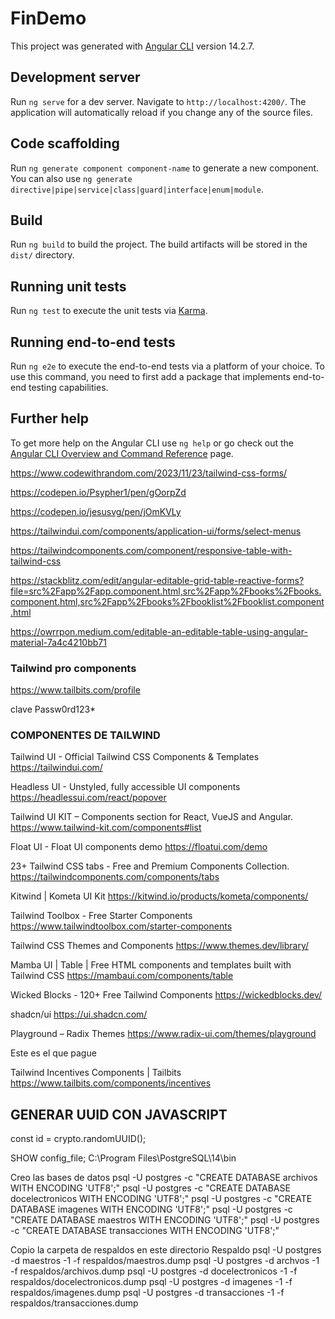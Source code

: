 # FinDemo

This project was generated with [Angular CLI](https://github.com/angular/angular-cli) version 14.2.7.

## Development server

Run `ng serve` for a dev server. Navigate to `http://localhost:4200/`. The application will automatically reload if you change any of the source files.

## Code scaffolding

Run `ng generate component component-name` to generate a new component. You can also use `ng generate directive|pipe|service|class|guard|interface|enum|module`.

## Build

Run `ng build` to build the project. The build artifacts will be stored in the `dist/` directory.

## Running unit tests

Run `ng test` to execute the unit tests via [Karma](https://karma-runner.github.io).

## Running end-to-end tests

Run `ng e2e` to execute the end-to-end tests via a platform of your choice. To use this command, you need to first add a package that implements end-to-end testing capabilities.

## Further help

To get more help on the Angular CLI use `ng help` or go check out the [Angular CLI Overview and Command Reference](https://angular.io/cli) page.


https://www.codewithrandom.com/2023/11/23/tailwind-css-forms/


https://codepen.io/Psypher1/pen/gOorpZd


https://codepen.io/jesusvg/pen/jOmKVLy


https://tailwindui.com/components/application-ui/forms/select-menus


https://tailwindcomponents.com/component/responsive-table-with-tailwind-css


https://stackblitz.com/edit/angular-editable-grid-table-reactive-forms?file=src%2Fapp%2Fapp.component.html,src%2Fapp%2Fbooks%2Fbooks.component.html,src%2Fapp%2Fbooks%2Fbooklist%2Fbooklist.component.html


https://owrrpon.medium.com/editable-an-editable-table-using-angular-material-7a4c4210bb71





### Tailwind pro components
https://www.tailbits.com/profile

clave Passw0rd123*


### COMPONENTES DE TAILWIND

Tailwind UI - Official Tailwind CSS Components & Templates
https://tailwindui.com/

Headless UI - Unstyled, fully accessible UI components
https://headlessui.com/react/popover

Tailwind UI KIT – Components section for React, VueJS and Angular.
https://www.tailwind-kit.com/components#list

Float UI - Float UI components demo
https://floatui.com/demo

23+ Tailwind CSS tabs - Free and Premium Components Collection.
https://tailwindcomponents.com/components/tabs

Kitwind | Kometa UI Kit
https://kitwind.io/products/kometa/components/

Tailwind Toolbox - Free Starter Components
https://www.tailwindtoolbox.com/starter-components

Tailwind CSS Themes and Components
https://www.themes.dev/library/

Mamba UI | Table | Free HTML components and templates built with Tailwind CSS
https://mambaui.com/components/table

Wicked Blocks - 120+ Free Tailwind Components
https://wickedblocks.dev/

shadcn/ui
https://ui.shadcn.com/

Playground – Radix Themes
https://www.radix-ui.com/themes/playground

Este es el que pague 

Tailwind Incentives Components | Tailbits
https://www.tailbits.com/components/incentives


## GENERAR UUID CON JAVASCRIPT
const id = crypto.randomUUID();


SHOW config_file;
C:\Program Files\PostgreSQL\14\bin

Creo las bases de datos
psql -U postgres -c "CREATE DATABASE archivos WITH ENCODING 'UTF8';"
psql -U postgres -c "CREATE DATABASE docelectronicos WITH ENCODING 'UTF8';"
psql -U postgres -c "CREATE DATABASE imagenes WITH ENCODING 'UTF8';"
psql -U postgres -c "CREATE DATABASE maestros WITH ENCODING 'UTF8';"
psql -U postgres -c "CREATE DATABASE transacciones WITH ENCODING 'UTF8';"


Copio la carpeta de respaldos en este directorio
Respaldo
psql -U postgres -d maestros -1 -f respaldos/maestros.dump 
psql -U postgres -d archvos -1 -f respaldos/archivos.dump 
psql -U postgres -d docelectronicos -1 -f respaldos/docelectronicos.dump 
psql -U postgres -d imagenes -1 -f respaldos/imagenes.dump 
psql -U postgres -d transacciones -1 -f respaldos/transacciones.dump 
 